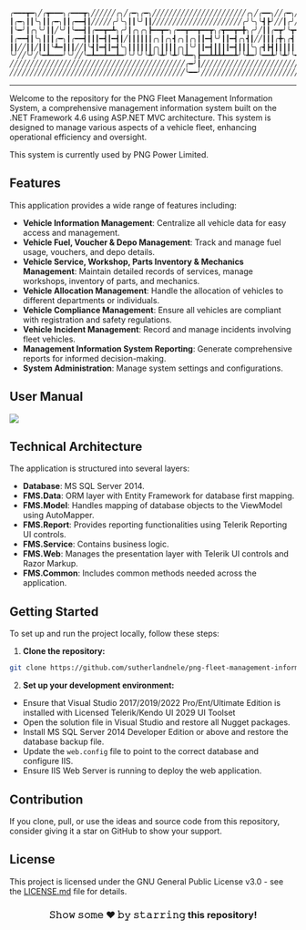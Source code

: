 ```diff
╭━━━┳━╮╱╭┳━━━╮╭━━━┳╮╱╱╱╱╱╱╭╮╱╭━╮╭━╮╱╱╱╱╱╱╱╱╱╱╱╱╱╱╱╱╱╱╱╱╱╱╱╭╮╱╭━━╮╱╱╭━╮╱╱╱╱╱╱╱╱╱╱╭╮╱╱╱╱╱╱╱╱╭━━━╮╱╱╱╱╱╱╭╮
┃╭━╮┃┃╰╮┃┃╭━╮┃┃╭━━┫┃╱╱╱╱╱╭╯╰╮┃┃╰╯┃┃╱╱╱╱╱╱╱╱╱╱╱╱╱╱╱╱╱╱╱╱╱╱╭╯╰╮╰┫┣╯╱╱┃╭╯╱╱╱╱╱╱╱╱╱╭╯╰╮╱╱╱╱╱╱╱┃╭━╮┃╱╱╱╱╱╭╯╰╮
┃╰━╯┃╭╮╰╯┃┃╱╰╯┃╰━━┫┃╭━━┳━┻╮╭╯┃╭╮╭╮┣━━┳━╮╭━━┳━━┳━━┳╮╭┳━━┳━╋╮╭╯╱┃┃╭━┳╯╰┳━━┳━┳╮╭┳━┻╮╭╋┳━━┳━╮╱┃╰━━┳╮╱╭┳━┻╮╭╋━━┳╮╭╮
┃╭━━┫┃╰╮┃┃┃╭━╮┃╭━━┫┃┃┃━┫┃━┫┃╱┃┃┃┃┃┃╭╮┃╭╮┫╭╮┃╭╮┃┃━┫╰╯┃┃━┫╭╮┫┃╱╱┃┃┃╭╋╮╭┫╭╮┃╭┫╰╯┃╭╮┃┃┣┫╭╮┃╭╮╮╰━━╮┃┃╱┃┃━━┫┃┃┃━┫╰╯┃
┃┃╱╱┃┃╱┃┃┃╰┻━┃┃┃╱╱┃╰┫┃━┫┃━┫╰╮┃┃┃┃┃┃╭╮┃┃┃┃╭╮┃╰╯┃┃━┫┃┃┃┃━┫┃┃┃╰╮╭┫┣┫┃┃┃┃┃╰╯┃┃┃┃┃┃╭╮┃╰┫┃╰╯┃┃┃┃┃╰━╯┃╰━╯┣━━┃╰┫┃━┫┃┃┃
╰╯╱╱╰╯╱╰━┻━━━╯╰╯╱╱╰━┻━━┻━━┻━╯╰╯╰╯╰┻╯╰┻╯╰┻╯╰┻━╮┣━━┻┻┻┻━━┻╯╰┻━╯╰━━┻╯╰┻╯╰━━┻╯╰┻┻┻╯╰┻━┻┻━━┻╯╰╯╰━━━┻━╮╭┻━━┻━┻━━┻┻┻╯
╱╱╱╱╱╱╱╱╱╱╱╱╱╱╱╱╱╱╱╱╱╱╱╱╱╱╱╱╱╱╱╱╱╱╱╱╱╱╱╱╱╱╱╭━╯┃╱╱╱╱╱╱╱╱╱╱╱╱╱╱╱╱╱╱╱╱╱╱╱╱╱╱╱╱╱╱╱╱╱╱╱╱╱╱╱╱╱╱╱╱╱╱╱╭━╯┃
╱╱╱╱╱╱╱╱╱╱╱╱╱╱╱╱╱╱╱╱╱╱╱╱╱╱╱╱╱╱╱╱╱╱╱╱╱╱╱╱╱╱╱╰━━╯╱╱╱╱╱╱╱╱╱╱╱╱╱╱╱╱╱╱╱╱╱╱╱╱╱╱╱╱╱╱╱╱╱╱╱╱╱╱╱╱╱╱╱╱╱╱╱╰━━╯
```

---

Welcome to the repository for the PNG Fleet Management Information System, a comprehensive management information system built on the .NET Framework 4.6 using ASP.NET MVC architecture. This system is designed to manage various aspects of a vehicle fleet, enhancing operational efficiency and oversight.

This system is currently used by PNG Power Limited.

## Features

This application provides a wide range of features including:

- **Vehicle Information Management**: Centralize all vehicle data for easy access and management.
- **Vehicle Fuel, Voucher & Depo Management**: Track and manage fuel usage, vouchers, and depo details.
- **Vehicle Service, Workshop, Parts Inventory & Mechanics Management**: Maintain detailed records of services, manage workshops, inventory of parts, and mechanics.
- **Vehicle Allocation Management**: Handle the allocation of vehicles to different departments or individuals.
- **Vehicle Compliance Management**: Ensure all vehicles are compliant with registration and safety regulations.
- **Vehicle Incident Management**: Record and manage incidents involving fleet vehicles.
- **Management Information System Reporting**: Generate comprehensive reports for informed decision-making.
- **System Administration**: Manage system settings and configurations.

## User Manual

<a href="./PPL%20FMS%20V2%20User%20Manual.pdf" target="_blank">
    <img src="https://img.shields.io/badge/-Download%20PDF-red?style=flat&logo=adobe&logoColor=white"/>
</a>


## Technical Architecture

The application is structured into several layers:

- **Database**: MS SQL Server 2014.
- **FMS.Data**: ORM layer with Entity Framework for database first mapping.
- **FMS.Model**: Handles mapping of database objects to the ViewModel using AutoMapper.
- **FMS.Report**: Provides reporting functionalities using Telerik Reporting UI controls.
- **FMS.Service**: Contains business logic.
- **FMS.Web**: Manages the presentation layer with Telerik UI controls and Razor Markup.
- **FMS.Common**: Includes common methods needed across the application.

## Getting Started

To set up and run the project locally, follow these steps:

1. **Clone the repository:**
```bash
git clone https://github.com/sutherlandnele/png-fleet-management-information-system.git
```
2. **Set up your development environment:**
- Ensure that Visual Studio 2017/2019/2022 Pro/Ent/Ultimate Edition is installed with Licensed Telerik/Kendo UI 2029 UI Toolset
- Open the solution file in Visual Studio and restore all Nugget packages.
- Install MS SQL Server 2014 Developer Edition or above and restore the database backup file.
- Update the `web.config` file to point to the correct database and configure IIS.
- Ensure IIS Web Server is running to deploy the web application.

## Contribution

If you clone, pull, or use the ideas and source code from this repository, consider giving it a star on GitHub to show your support.

## License

This project is licensed under the GNU General Public License v3.0 - see the [LICENSE.md](LICENSE.md) file for details.

<div align="center">

### 𝚂𝚑𝚘𝚠 𝚜𝚘𝚖𝚎 ❤️ 𝚋𝚢 𝚜𝚝𝚊𝚛𝚛𝚒𝚗𝚐 this repository!

</div>
